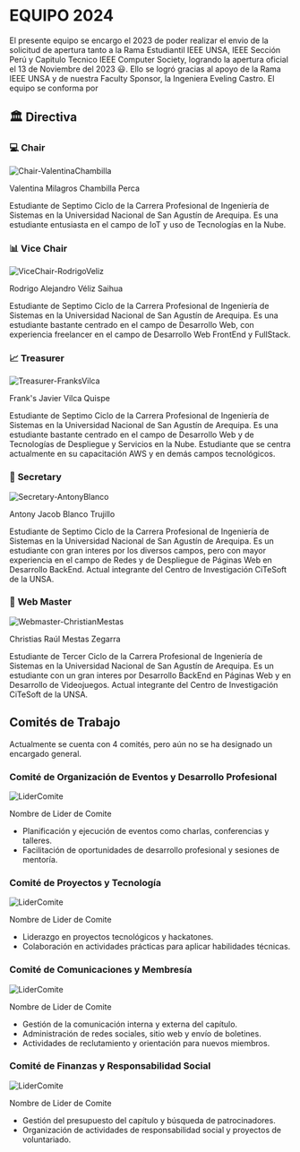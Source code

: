 # EQUIPO 2024
El presente equipo se encargo el 2023 de poder realizar el envio de la solicitud de apertura tanto a la Rama Estudiantil IEEE UNSA, IEEE Sección Perú y Capitulo Tecnico IEEE Computer Society, logrando la apertura oficial el 13 de Noviembre del 2023 😃. Ello se logró gracias al apoyo de la Rama IEEE UNSA y de nuestra Faculty Sponsor, la Ingeniera Eveling Castro.
El equipo se conforma por
## 🏛️ Directiva
### 💻 **Chair**
![Chair-ValentinaChambilla](Chair-ValentinaChambilla.jpg)

Valentina Milagros Chambilla Perca

Estudiante de Septimo Ciclo de la Carrera Profesional de Ingeniería de Sistemas en la Universidad Nacional de San Agustín de Arequipa. Es una estudiante entusiasta en el campo de IoT y uso de Tecnologías en la Nube.
### 📊 **Vice Chair**
![ViceChair-RodrigoVeliz](ViceChair-RodrigoVeliz.jpg)

Rodrigo Alejandro Véliz Saihua

Estudiante de Septimo Ciclo de la Carrera Profesional de Ingeniería de Sistemas en la Universidad Nacional de San Agustín de Arequipa. Es una estudiante bastante centrado en el campo de Desarrollo Web, con experiencia freelancer en el campo de Desarrollo Web FrontEnd y FullStack.
### 📈 **Treasurer**
![Treasurer-FranksVilca](Treasurer-FranksVilca.jpg)

Frank's Javier Vilca Quispe

Estudiante de Septimo Ciclo de la Carrera Profesional de Ingeniería de Sistemas en la Universidad Nacional de San Agustín de Arequipa. Es una estudiante bastante centrado en el campo de Desarrollo Web y de Tecnologías de Despliegue y Servicios en la Nube. Estudiante que se centra actualmente en su capacitación AWS y en demás campos tecnológicos.
### 📖 **Secretary**
![Secretary-AntonyBlanco](Secretary-AntonyBlanco.png)

Antony Jacob Blanco Trujillo

Estudiante de Septimo Ciclo de la Carrera Profesional de Ingeniería de Sistemas en la Universidad Nacional de San Agustín de Arequipa. Es un estudiante con gran interes por los diversos campos, pero con mayor experiencia en el campo de Redes y de Despliegue de Páginas Web en Desarrollo BackEnd. Actual integrante del Centro de Investigación CiTeSoft de la UNSA.
### 📖 **Web Master**
![Webmaster-ChristianMestas](Webmaster-ChristianMestas.jpg)

Christias Raúl Mestas Zegarra

Estudiante de Tercer Ciclo de la Carrera Profesional de Ingeniería de Sistemas en la Universidad Nacional de San Agustín de Arequipa. Es un estudiante con un gran interes por Desarrollo BackEnd en Páginas Web y en Desarrollo de Videojuegos. Actual integrante del Centro de Investigación CiTeSoft de la UNSA.
## Comités de Trabajo

Actualmente se cuenta con 4 comités, pero aún no se ha designado un encargado general.
### Comité de Organización de Eventos y Desarrollo Profesional
![LiderComite](LiderComite.jpg)

Nombre de Lider de Comite

- Planificación y ejecución de eventos como charlas, conferencias y talleres.
- Facilitación de oportunidades de desarrollo profesional y sesiones de mentoría.
### Comité de Proyectos y Tecnología
![LiderComite](LiderComite.jpg)

Nombre de Lider de Comite

- Liderazgo en proyectos tecnológicos y hackatones.
- Colaboración en actividades prácticas para aplicar habilidades técnicas.
### Comité de Comunicaciones y Membresía
![LiderComite](LiderComite.jpg)

Nombre de Lider de Comite

- Gestión de la comunicación interna y externa del capítulo.
- Administración de redes sociales, sitio web y envío de boletines.
- Actividades de reclutamiento y orientación para nuevos miembros.
### Comité de Finanzas y Responsabilidad Social
![LiderComite](LiderComite.jpg)

Nombre de Lider de Comite

- Gestión del presupuesto del capítulo y búsqueda de patrocinadores.
- Organización de actividades de responsabilidad social y proyectos de voluntariado.
